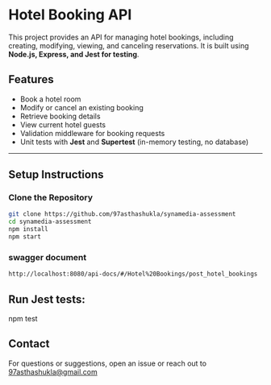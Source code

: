 # Hotel Booking API

This project provides an API for managing hotel bookings, including creating, modifying, viewing, and canceling reservations. It is built using **Node.js, Express, and Jest for testing**.

## Features
- Book a hotel room
- Modify or cancel an existing booking
- Retrieve booking details
- View current hotel guests
- Validation middleware for booking requests
- Unit tests with **Jest** and **Supertest** (in-memory testing, no database)

---

##  Setup Instructions

###  Clone the Repository
```sh
git clone https://github.com/97asthashukla/synamedia-assessment
cd synamedia-assessment
npm install
npm start
```
### swagger document
```sh
http://localhost:8080/api-docs/#/Hotel%20Bookings/post_hotel_bookings
```

## Run Jest tests:
npm test

## Contact

For questions or suggestions, open an issue or reach out to 97asthashukla@gmail.com


